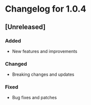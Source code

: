 # Changelog for 1.0.4

## [Unreleased]

### Added
- New features and improvements

### Changed
- Breaking changes and updates

### Fixed
- Bug fixes and patches
